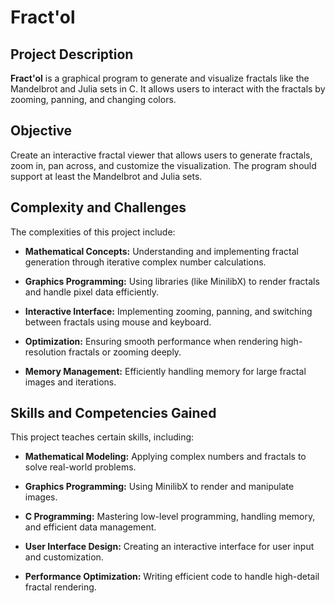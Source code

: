 # Fract'ol

## Project Description

**Fract'ol** is a graphical program to generate and visualize fractals like the Mandelbrot and Julia sets in C. It allows users to interact with the fractals by zooming, panning, and changing colors.

## Objective

Create an interactive fractal viewer that allows users to generate fractals, zoom in, pan across, and customize the visualization. The program should support at least the Mandelbrot and Julia sets.

## Complexity and Challenges

The complexities of this project include:

- **Mathematical Concepts:** Understanding and implementing fractal generation through iterative complex number calculations.

- **Graphics Programming:** Using libraries (like MinilibX) to render fractals and handle pixel data efficiently.

- **Interactive Interface:** Implementing zooming, panning, and switching between fractals using mouse and keyboard.

- **Optimization:** Ensuring smooth performance when rendering high-resolution fractals or zooming deeply.

- **Memory Management:** Efficiently handling memory for large fractal images and iterations.

## Skills and Competencies Gained

This project teaches certain skills, including:

- **Mathematical Modeling:** Applying complex numbers and fractals to solve real-world problems.

- **Graphics Programming:** Using MinilibX to render and manipulate images.

- **C Programming:** Mastering low-level programming, handling memory, and efficient data management.

- **User Interface Design:** Creating an interactive interface for user input and customization.

- **Performance Optimization:** Writing efficient code to handle high-detail fractal rendering.
